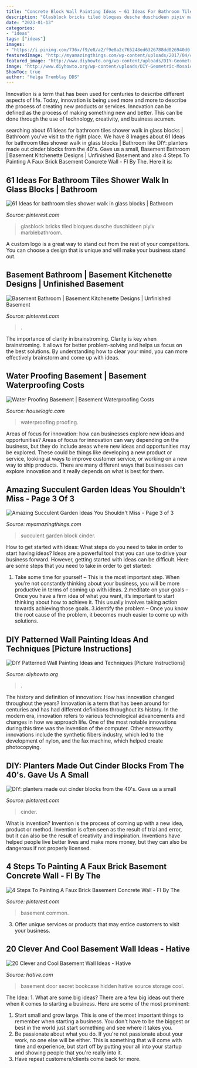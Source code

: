 ```yaml
---
title: "Concrete Block Wall Painting Ideas ~ 61 Ideas For Bathroom Tiles Shower Walk In Glass Blocks"
description: "Glasblock bricks tiled bloques dusche duschideen piyiv marblebathroom"
date: "2023-01-13"
categories:
- "ideas"
tags: ["ideas"]
images:
- "https://i.pinimg.com/736x/f9/e8/a2/f9e8a2c765248ed6326788dd026940d0.jpg"
featuredImage: "http://myamazingthings.com/wp-content/uploads/2017/04/cinderblock.jpg"
featured_image: "http://www.diyhowto.org/wp-content/uploads/DIY-Geometric-Mosaic-Wall-Painting-Instruction-DIY-Wall-Painting-Ideas-Techniques-Tutorials-DIYHowto.jpg"
image: "http://www.diyhowto.org/wp-content/uploads/DIY-Geometric-Mosaic-Wall-Painting-Instruction-DIY-Wall-Painting-Ideas-Techniques-Tutorials-DIYHowto.jpg"
ShowToc: true
author: "Helga Tremblay DDS"
---
```



Innovation is a term that has been used for centuries to describe different aspects of life. Today, innovation is being used more and more to describe the process of creating new products or services. Innovation can be defined as the process of making something new and better. This can be done through the use of technology, creativity, and business acumen.

	

		
searching about 61 Ideas for bathroom tiles shower walk in glass blocks | Bathroom you've visit to the right place. We have 8 Images about 61 Ideas for bathroom tiles shower walk in glass blocks | Bathroom like DIY: planters made out cinder blocks from the 40&#039;s. Gave us a small, Basement Bathroom | Basement Kitchenette Designs | Unfinished Basement and also 4 Steps To Painting A Faux Brick Basement Concrete Wall - FI By The. Here it is:
		
    
## 61 Ideas For Bathroom Tiles Shower Walk In Glass Blocks | Bathroom

<img loading=lazy src="https://i.pinimg.com/736x/f9/e8/a2/f9e8a2c765248ed6326788dd026940d0.jpg" onerror="this.onerror=null;this.src='https://tse3.mm.bing.net/th?id=OIP.HQOsz-ZqJ83nVF-vAqmZlQAAAA&amp;pid=15.1';" alt="61 Ideas for bathroom tiles shower walk in glass blocks | Bathroom">

_Source: pinterest.com_

>glasblock bricks tiled bloques dusche duschideen piyiv marblebathroom. 

	

A custom logo is a great way to stand out from the rest of your competitors. You can choose a design that is unique and will make your business stand out.

    
## Basement Bathroom | Basement Kitchenette Designs | Unfinished Basement

<img loading=lazy src="https://i.pinimg.com/736x/28/5a/f6/285af64089cf344c0833ae67667abf9a.jpg" onerror="this.onerror=null;this.src='https://tse4.mm.bing.net/th?id=OIP.2jpjbKIx-r9hyvnVtWaNZQHaMt&amp;pid=15.1';" alt="Basement Bathroom | Basement Kitchenette Designs | Unfinished Basement">

_Source: pinterest.com_

>. 

	

The importance of clarity in brainstroming.
Clarity is key when brainstroming. It allows for better problem-solving and helps us focus on the best solutions. By understanding how to clear your mind, you can more effectively brainstorm and come up with ideas.

    
## Water Proofing Basement | Basement Waterproofing Costs

<img loading=lazy src="https://static.houselogic.com/content/images/water-proofing-basement-standard1_7b1d084bb7291768ac1e8b85546f6cd7_1280x854_q85.jpg" onerror="this.onerror=null;this.src='https://tse2.mm.bing.net/th?id=OIP.uau_F1LbYXwBokGb-afIrQHaE7&amp;pid=15.1';" alt="Water Proofing Basement | Basement Waterproofing Costs">

_Source: houselogic.com_

>waterproofing proofing. 

	

Areas of focus for innovation: how can businesses explore new ideas and opportunities?
Areas of focus for innovation can vary depending on the business, but they do include areas where new ideas and opportunities may be explored. These could be things like developing a new product or service, looking at ways to improve customer service, or working on a new way to ship products. There are many different ways that businesses can explore innovation and it really depends on what is best for them.

    
## Amazing Succulent Garden Ideas You Shouldn&#039;t Miss - Page 3 Of 3

<img loading=lazy src="http://myamazingthings.com/wp-content/uploads/2017/04/cinderblock.jpg" onerror="this.onerror=null;this.src='https://tse1.mm.bing.net/th?id=OIP.mL1Iv9krHNb-cF3qbx9-cgHaGR&amp;pid=15.1';" alt="Amazing Succulent Garden Ideas You Shouldn&#039;t Miss - Page 3 of 3">

_Source: myamazingthings.com_

>succulent garden block cinder. 

	

How to get started with ideas: What steps do you need to take in order to start having ideas?
Ideas are a powerful tool that you can use to drive your business forward. However, getting started with ideas can be difficult. Here are some steps that you need to take in order to get started: 
1. Take some time for yourself – This is the most important step. When you’re not constantly thinking about your business, you will be more productive in terms of coming up with ideas. 
2.meditate on your goals – Once you have a firm idea of what you want, it’s important to start thinking about how to achieve it. This usually involves taking action towards achieving those goals. 
3.identify the problem – Once you know the root cause of the problem, it becomes much easier to come up with solutions.

    
## DIY Patterned Wall Painting Ideas And Techniques [Picture Instructions]

<img loading=lazy src="http://www.diyhowto.org/wp-content/uploads/DIY-Geometric-Mosaic-Wall-Painting-Instruction-DIY-Wall-Painting-Ideas-Techniques-Tutorials-DIYHowto.jpg" onerror="this.onerror=null;this.src='https://tse4.mm.bing.net/th?id=OIP.7iToj4_cIQh8Py1lDrYRcQHaKn&amp;pid=15.1';" alt="DIY Patterned Wall Painting Ideas and Techniques [Picture Instructions]">

_Source: diyhowto.org_

>. 

	

The history and definition of innovation: How has innovation changed throughout the years?
Innovation is a term that has been around for centuries and has had different definitions throughout its history. In the modern era, innovation refers to various technological advancements and changes in how we approach life. One of the most notable innovations during this time was the invention of the computer. Other noteworthy innovations include the synthetic fibers industry, which led to the development of nylon, and the fax machine, which helped create photocopying.

    
## DIY: Planters Made Out Cinder Blocks From The 40&#039;s. Gave Us A Small

<img loading=lazy src="https://i.pinimg.com/736x/a6/a2/e8/a6a2e841824a74a2f2808b188ecd83c9--diy-planters-cinder-blocks.jpg" onerror="this.onerror=null;this.src='https://tse4.mm.bing.net/th?id=OIP.rWFxJ7-ahMDZL0SzqxczcwHaJ3&amp;pid=15.1';" alt="DIY: planters made out cinder blocks from the 40&#039;s. Gave us a small">

_Source: pinterest.com_

>cinder. 

	

What is invention?
Invention is the process of coming up with a new idea, product or method. Invention is often seen as the result of trial and error, but it can also be the result of creativity and inspiration. Inventions have helped people live better lives and make more money, but they can also be dangerous if not properly licensed.

    
## 4 Steps To Painting A Faux Brick Basement Concrete Wall - FI By The

<img loading=lazy src="https://i.pinimg.com/736x/e3/12/ad/e312ad233ef4436c67495c552823039f.jpg" onerror="this.onerror=null;this.src='https://tse4.mm.bing.net/th?id=OIP.4dzRyMztT11vMztynIi62QHaFj&amp;pid=15.1';" alt="4 Steps To Painting A Faux Brick Basement Concrete Wall - FI By The">

_Source: pinterest.com_

>basement common. 

	

3. Offer unique services or products that may entice customers to visit your business.

    
## 20 Clever And Cool Basement Wall Ideas - Hative

<img loading=lazy src="https://hative.com/wp-content/uploads/2014/05/basement-wall-ideas/2-secret-bookcase-door.jpg" onerror="this.onerror=null;this.src='https://tse1.mm.bing.net/th?id=OIP.m3PQnOQWs2APjJCyO4gy5wHaJ4&amp;pid=15.1';" alt="20 Clever and Cool Basement Wall Ideas - Hative">

_Source: hative.com_

>basement door secret bookcase hidden hative source storage cool. 

	

The Idea: 1. What are some big ideas?
There are a few big ideas out there when it comes to starting a business. Here are some of the most prominent:
1. Start small and grow large. This is one of the most important things to remember when starting a business. You don't have to be the biggest or best in the world just start something and see where it takes you.
2. Be passionate about what you do. If you're not passionate about your work, no one else will be either. This is something that will come with time and experience, but start off by putting your all into your startup and showing people that you're really into it.
3. Have repeat customers/clients come back for more.

